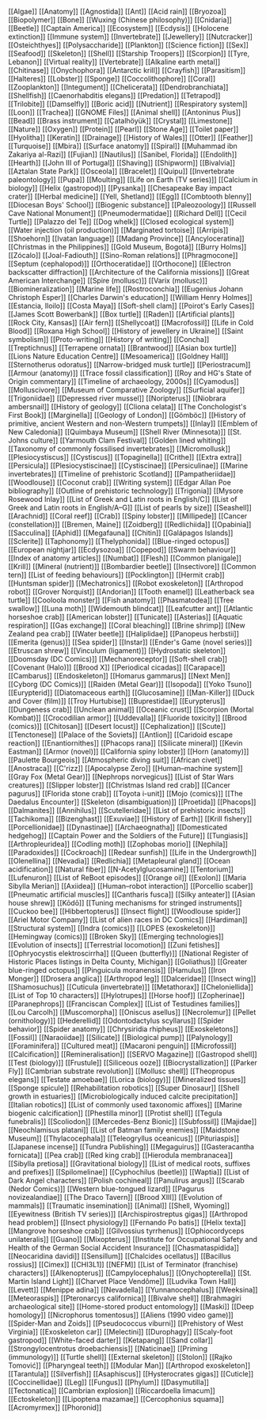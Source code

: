 [[Algae]]
[[Anatomy]]
[[Agnostida]]
[[Ant]]
[[Acid rain]]
[[Bryozoa]]
[[Biopolymer]]
[[Bone]]
[[Wuxing (Chinese philosophy)]]
[[Cnidaria]]
[[Beetle]]
[[Captain America]]
[[Ecosystem]]
[[Ecdysis]]
[[Holocene extinction]]
[[Immune system]]
[[Invertebrate]]
[[Jewellery]]
[[Nutcracker]]
[[Osteichthyes]]
[[Polysaccharide]]
[[Plankton]]
[[Science fiction]]
[[Sex]]
[[Seafood]]
[[Skeleton]]
[[Shell]]
[[Starship Troopers]]
[[Scorpion]]
[[Tyre, Lebanon]]
[[Virtual reality]]
[[Vertebrate]]
[[Alkaline earth metal]]
[[Chitinase]]
[[Onychophora]]
[[Antarctic krill]]
[[Crayfish]]
[[Parasitism]]
[[Halteres]]
[[Lobster]]
[[Sponge]]
[[Coccolithophore]]
[[Coral]]
[[Zooplankton]]
[[Integument]]
[[Chelicerata]]
[[Dendrobranchiata]]
[[Shellfish]]
[[Caenorhabditis elegans]]
[[Predation]]
[[Tetrapod]]
[[Trilobite]]
[[Damselfly]]
[[Boric acid]]
[[Nutrient]]
[[Respiratory system]]
[[Loon]]
[[Trachea]]
[[GNOME Files]]
[[Animal shell]]
[[Antoninus Pius]]
[[Bead]]
[[Brass instrument]]
[[Çatalhöyük]]
[[Crystal]]
[[Limestone]]
[[Nature]]
[[Oxygen]]
[[Protein]]
[[Pearl]]
[[Stone Age]]
[[Toilet paper]]
[[Hyolitha]]
[[Keratin]]
[[Drainage]]
[[History of Wales]]
[[Otter]]
[[Feather]]
[[Turquoise]]
[[Mbira]]
[[Surface anatomy]]
[[Spiral]]
[[Muhammad ibn Zakariya al-Razi]]
[[Fujian]]
[[Nautilus]]
[[Sanibel, Florida]]
[[Endolith]]
[[Hearth]]
[[John III of Portugal]]
[[Shaving]]
[[Shipworm]]
[[Bivalvia]]
[[Aztalan State Park]]
[[Osceola]]
[[Bracelet]]
[[Quipu]]
[[Invertebrate paleontology]]
[[Pupa]]
[[Moulting]]
[[Life on Earth (TV series)]]
[[Calcium in biology]]
[[Helix (gastropod)]]
[[Pysanka]]
[[Chesapeake Bay impact crater]]
[[Herbal medicine]]
[[Yell, Shetland]]
[[Egg]]
[[Combtooth blenny]]
[[Diocesan Boys' School]]
[[Biogenic substance]]
[[Paleozoology]]
[[Russell Cave National Monument]]
[[Pneumodermatidae]]
[[Richard Dell]]
[[Cecil Turtle]]
[[Palazzo del Te]]
[[Dog whelk]]
[[Closed ecological system]]
[[Water injection (oil production)]]
[[Marginated tortoise]]
[[Arripis]]
[[Shoehorn]]
[[Ivatan language]]
[[Madang Province]]
[[Ancyloceratina]]
[[Christmas in the Philippines]]
[[Gold Museum, Bogotá]]
[[Burry Holms]]
[[Zócalo]]
[[Joal-Fadiouth]]
[[Sino-Roman relations]]
[[Phragmocone]]
[[Septum (cephalopod)]]
[[Orthoceratidae]]
[[Orthocone]]
[[Electron backscatter diffraction]]
[[Architecture of the California missions]]
[[Great American Interchange]]
[[Spire (mollusc)]]
[[Varix (mollusc)]]
[[Biomineralization]]
[[Marine life]]
[[Rostroconchia]]
[[Eugenius Johann Christoph Esper]]
[[Charles Darwin's education]]
[[William Henry Holmes]]
[[Estancia, Iloilo]]
[[Costa Maya]]
[[Soft-shell clam]]
[[Poirot's Early Cases]]
[[James Scott Bowerbank]]
[[Box turtle]]
[[Raden]]
[[Artificial plants]]
[[Rock City, Kansas]]
[[Air fern]]
[[Shellycoat]]
[[Macrofossil]]
[[Life in Cold Blood]]
[[Roxana High School]]
[[History of jewellery in Ukraine]]
[[Saint symbolism]]
[[Proto-writing]]
[[History of writing]]
[[Concha]]
[[Treptichnus]]
[[Terrapene ornata]]
[[Brantwood]]
[[Asian box turtle]]
[[Lions Nature Education Centre]]
[[Mesoamerica]]
[[Goldney Hall]]
[[Sternotherus odoratus]]
[[Narrow-bridged musk turtle]]
[[Periostracum]]
[[Armour (anatomy)]]
[[Trace fossil classification]]
[[Roy and HG's State of Origin commentary]]
[[Timeline of archaeology, 2000s]]
[[Cyamodus]]
[[Molluscivore]]
[[Museum of Comparative Zoology]]
[[Surficial aquifer]]
[[Trigoniidae]]
[[Depressed river mussel]]
[[Noripterus]]
[[Niobrara ambersnail]]
[[History of geology]]
[[Cliona celata]]
[[The Conchologist's First Book]]
[[Marginella]]
[[Geology of London]]
[[Gömböc]]
[[History of primitive, ancient Western and non-Western trumpets]]
[[Inlay]]
[[Emblem of New Caledonia]]
[[Quimbaya Museum]]
[[Shell River (Minnesota)]]
[[St. Johns culture]]
[[Yarmouth Clam Festival]]
[[Golden lined whiting]]
[[Taxonomy of commonly fossilised invertebrates]]
[[Micromollusk]]
[[Plesiocystiscus]]
[[Cystiscus]]
[[Topaginella]]
[[Crithe]]
[[Extra extra]]
[[Persicula]]
[[Plesiocystiscinae]]
[[Cystiscinae]]
[[Persiculinae]]
[[Marine invertebrates]]
[[Timeline of prehistoric Scotland]]
[[Pampatheriidae]]
[[Woodlouse]]
[[Coconut crab]]
[[Writing system]]
[[Edgar Allan Poe bibliography]]
[[Outline of prehistoric technology]]
[[Trigonia]]
[[Mysore Rosewood Inlay]]
[[List of Greek and Latin roots in English/C]]
[[List of Greek and Latin roots in English/A–G]]
[[List of pearls by size]]
[[Seashell]]
[[Arachnid]]
[[Coral reef]]
[[Crab]]
[[Spiny lobster]]
[[Millipede]]
[[Cancer (constellation)]]
[[Bremen, Maine]]
[[Zoidberg]]
[[Redlichiida]]
[[Opabinia]]
[[Sacculina]]
[[Aphid]]
[[Megafauna]]
[[Chitin]]
[[Galápagos Islands]]
[[Sclerite]]
[[Taphonomy]]
[[Thelyphonida]]
[[Blue-ringed octopus]]
[[European nightjar]]
[[Ecdysozoa]]
[[Copepod]]
[[Swarm behaviour]]
[[Index of anatomy articles]]
[[Numbat]]
[[Flesh]]
[[Common planigale]]
[[Krill]]
[[Mineral (nutrient)]]
[[Bombardier beetle]]
[[Insectivore]]
[[Common tern]]
[[List of feeding behaviours]]
[[Pocklington]]
[[Hermit crab]]
[[Huntsman spider]]
[[Mechatronics]]
[[Robot exoskeleton]]
[[Arthropod robot]]
[[Grover Norquist]]
[[Andorian]]
[[Tooth enamel]]
[[Leatherback sea turtle]]
[[Cooloola monster]]
[[Fish anatomy]]
[[Phasmatodea]]
[[Tree swallow]]
[[Luna moth]]
[[Widemouth blindcat]]
[[Leafcutter ant]]
[[Atlantic horseshoe crab]]
[[American lobster]]
[[Tunicate]]
[[Asterias]]
[[Aquatic respiration]]
[[Gas exchange]]
[[Coral bleaching]]
[[Brine shrimp]]
[[New Zealand pea crab]]
[[Water beetle]]
[[Haliplidae]]
[[Panopeus herbstii]]
[[Emerita (genus)]]
[[Sea spider]]
[[Instar]]
[[Ender's Game (novel series)]]
[[Etruscan shrew]]
[[Vinculum (ligament)]]
[[Hydrostatic skeleton]]
[[Doomsday (DC Comics)]]
[[Mechanoreceptor]]
[[Soft-shell crab]]
[[Covenant (Halo)]]
[[Brood X]]
[[Periodical cicadas]]
[[Carapace]]
[[Cambarus]]
[[Endoskeleton]]
[[Homarus gammarus]]
[[Next Men]]
[[Cyborg (DC Comics)]]
[[Raiden (Metal Gear)]]
[[Isopoda]]
[[Yoko Tsuno]]
[[Eurypterid]]
[[Diatomaceous earth]]
[[Glucosamine]]
[[Man-Killer]]
[[Duck and Cover (film)]]
[[Troy Hurtubise]]
[[Buprestidae]]
[[Eurypterus]]
[[Dungeness crab]]
[[Unclean animal]]
[[Oceanic crust]]
[[Scorpion (Mortal Kombat)]]
[[Crocodilian armor]]
[[Uddevalla]]
[[Fluoride toxicity]]
[[Brood (comics)]]
[[Chitosan]]
[[Desert locust]]
[[Cephalization]]
[[Scute]]
[[Tenctonese]]
[[Palace of the Soviets]]
[[Antlion]]
[[Caridoid escape reaction]]
[[Enantiornithes]]
[[Phacops rana]]
[[Silicate mineral]]
[[Kevin Eastman]]
[[Armor (novel)]]
[[California spiny lobster]]
[[Horn (anatomy)]]
[[Paulette Bourgeois]]
[[Atmospheric diving suit]]
[[African civet]]
[[Anostraca]]
[[C'rizz]]
[[Apocalypse Zero]]
[[Human–machine system]]
[[Gray Fox (Metal Gear)]]
[[Nephrops norvegicus]]
[[List of Star Wars creatures]]
[[Slipper lobster]]
[[Christmas Island red crab]]
[[Cancer pagurus]]
[[Florida stone crab]]
[[Toyota i-unit]]
[[Mojo (comics)]]
[[The Daedalus Encounter]]
[[Skeleton (disambiguation)]]
[[Proetida]]
[[Phacops]]
[[Dalmanites]]
[[Annihilus]]
[[Scutelleridae]]
[[List of prehistoric insects]]
[[Tachikoma]]
[[Bizenghast]]
[[Exuviae]]
[[History of Earth]]
[[Krill fishery]]
[[Porcellionidae]]
[[Dynastinae]]
[[Archaeognatha]]
[[Domesticated hedgehog]]
[[Captain Power and the Soldiers of the Future]]
[[Tungiasis]]
[[Arthropleuridea]]
[[Codling moth]]
[[Zophobas morio]]
[[Nephila]]
[[Paradoxides]]
[[Cockroach]]
[[Redear sunfish]]
[[Life in the Undergrowth]]
[[Olenellina]]
[[Nevadia]]
[[Redlichia]]
[[Metapleural gland]]
[[Ocean acidification]]
[[Natural fiber]]
[[N-Acetylglucosamine]]
[[Tentorium]]
[[Lufenuron]]
[[List of ReBoot episodes]]
[[Orange oil]]
[[Exolon]]
[[Maria Sibylla Merian]]
[[Axiidea]]
[[Human–robot interaction]]
[[Porcellio scaber]]
[[Pneumatic artificial muscles]]
[[Cantharis fusca]]
[[Silky anteater]]
[[Asian house shrew]]
[[Kōdō]]
[[Tuning mechanisms for stringed instruments]]
[[Cuckoo bee]]
[[Hibbertopterus]]
[[Insect flight]]
[[Woodlouse spider]]
[[Ariel Motor Company]]
[[List of alien races in DC Comics]]
[[Hardiman]]
[[Structural system]]
[[Indra (comics)]]
[[LOPES (exoskeleton)]]
[[Hemingway (comics)]]
[[Broken Sky]]
[[Emerging technologies]]
[[Evolution of insects]]
[[Terrestrial locomotion]]
[[Zuni fetishes]]
[[Ophryocystis elektroscirrha]]
[[Queen (butterfly)]]
[[National Register of Historic Places listings in Delta County, Michigan]]
[[Goliathus]]
[[Greater blue-ringed octopus]]
[[Pinguicula moranensis]]
[[Hamulus]]
[[Iron Monger]]
[[Drosera anglica]]
[[Arthropod leg]]
[[Dalceridae]]
[[Insect wing]]
[[Shamosuchus]]
[[Cuticula (invertebrate)]]
[[Metathorax]]
[[Cheloniellida]]
[[List of Top 10 characters]]
[[Hylotrupes]]
[[Horse hoof]]
[[Zopherinae]]
[[Paranephrops]]
[[Franciscan Complex]]
[[List of Testudines families]]
[[Lou Carcolh]]
[[Muscomorpha]]
[[Oniscus asellus]]
[[Necrolemur]]
[[Pellet (ornithology)]]
[[Hederellid]]
[[Odontodactylus scyllarus]]
[[Spider behavior]]
[[Spider anatomy]]
[[Chrysiridia rhipheus]]
[[Exoskeletons]]
[[Fossil]]
[[Naraoiidae]]
[[Silicate]]
[[Biological pump]]
[[Palynology]]
[[Foraminifera]]
[[Cultured meat]]
[[Macaroni penguin]]
[[Microfossil]]
[[Calcification]]
[[Remineralisation]]
[[SERVO Magazine]]
[[Gastropod shell]]
[[Test (biology)]]
[[Frustule]]
[[Siliceous ooze]]
[[Biocrystallization]]
[[Parker Fly]]
[[Cambrian substrate revolution]]
[[Mollusc shell]]
[[Theopropus elegans]]
[[Testate amoebae]]
[[Lorica (biology)]]
[[Mineralized tissues]]
[[Sponge spicule]]
[[Rehabilitation robotics]]
[[Super Dinosaur]]
[[Shell growth in estuaries]]
[[Microbiologically induced calcite precipitation]]
[[Italian robotics]]
[[List of commonly used taxonomic affixes]]
[[Marine biogenic calcification]]
[[Phestilla minor]]
[[Protist shell]]
[[Tegula funebralis]]
[[Scoliodon]]
[[Mercedes-Benz Bionic]]
[[Subfossil]]
[[Majidae]]
[[Neochlamisus platani]]
[[List of Batman family enemies]]
[[Maidstone Museum]]
[[Thylacocephala]]
[[Teleogryllus oceanicus]]
[[Pituriaspis]]
[[Japanese incense]]
[[Tundra Publishing]]
[[Megaguirus]]
[[Gasteracantha fornicata]]
[[Pea crab]]
[[Red king crab]]
[[Hierodula membranacea]]
[[Sibylla pretiosa]]
[[Gravitational biology]]
[[List of medical roots, suffixes and prefixes]]
[[Spilomelinae]]
[[Cyphochilus (beetle)]]
[[Waptia]]
[[List of Dark Angel characters]]
[[Polish cochineal]]
[[Panulirus argus]]
[[Scarab (Nedor Comics)]]
[[Western blue-tongued lizard]]
[[Pagurus novizealandiae]]
[[The Draco Tavern]]
[[Brood XIII]]
[[Evolution of mammals]]
[[Traumatic insemination]]
[[Animal]]
[[Shell, Wyoming]]
[[Eyewitness (British TV series)]]
[[Archispirostreptus gigas]]
[[Arthropod head problem]]
[[Insect physiology]]
[[Fernando Po batis]]
[[Helix texta]]
[[Mangrove horseshoe crab]]
[[Gilvossius tyrrhenus]]
[[Ophiocordyceps unilateralis]]
[[Guano]]
[[Mixopterus]]
[[Institute for Occupational Safety and Health of the German Social Accident Insurance]]
[[Chasmataspidida]]
[[Neocaridina davidi]]
[[Sensillum]]
[[Chalcides ocellatus]]
[[Bacillus rossius]]
[[Cimex]]
[[CHI3L1]]
[[NEFM]]
[[List of Terminator (franchise) characters]]
[[Alkenopterus]]
[[Campylocephalus]]
[[Onychopterella]]
[[St. Martin Island Light]]
[[Charvet Place Vendôme]]
[[Ludvika Town Hall]]
[[Levett]]
[[Menippe adina]]
[[Nevadella]]
[[Yunnanocephalus]]
[[Weeksina]]
[[Meteoraspis]]
[[Pteronarcys californica]]
[[Bivalve shell]]
[[Brahmagiri archaeological site]]
[[Home-stored product entomology]]
[[Maski]]
[[Deep homology]]
[[Nicrophorus tomentosus]]
[[Aliens (1990 video game)]]
[[Spider-Man and Zoids]]
[[Pseudococcus viburni]]
[[Prehistory of West Virginia]]
[[Exoskeleton car]]
[[Melectini]]
[[Durophagy]]
[[Scaly-foot gastropod]]
[[White-faced darter]]
[[Ketapang]]
[[Sand collar]]
[[Strongylocentrotus droebachiensis]]
[[Naticinae]]
[[Priming (immunology)]]
[[Turtle shell]]
[[External skeleton]]
[[Stolon]]
[[Rajko Tomović]]
[[Pharyngeal teeth]]
[[Modular Man]]
[[Arthropod exoskeleton]]
[[Tarantula]]
[[Silverfish]]
[[Asaphiscus]]
[[Hysterocrates gigas]]
[[Cuticle]]
[[Coccinellidae]]
[[Leg]]
[[Fungus]]
[[Phylum]]
[[Dasymutilla]]
[[Tectonatica]]
[[Cambrian explosion]]
[[Riccardoella limacum]]
[[Ectoskeleton]]
[[Lipoptena mazamae]]
[[Cercophonius squama]]
[[Acromyrmex]]
[[Phoronid]]

